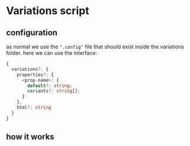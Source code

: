 # Variations script

## configuration
as normal we use the `".config"` file that should exist inside the variations folder.
here we can use the interface:
```typescript
{
  variations?: {
    properties?: {
      <prop-name>: {
        default?: string;
        variants?: string[];
      }
    },
    html?: string
  }
}
```


## how it works

